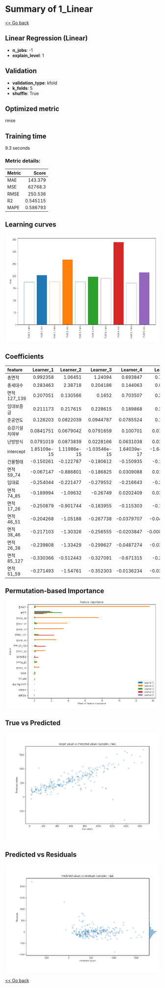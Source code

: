 # Summary of 1_Linear

[<< Go back](../README.md)


## Linear Regression (Linear)
- **n_jobs**: -1
- **explain_level**: 1

## Validation
 - **validation_type**: kfold
 - **k_folds**: 5
 - **shuffle**: True

## Optimized metric
rmse

## Training time

9.3 seconds

### Metric details:
| Metric   |        Score |
|:---------|-------------:|
| MAE      |   143.379    |
| MSE      | 62768.3      |
| RMSE     |   250.536    |
| R2       |     0.545115 |
| MAPE     |     0.586793 |



## Learning curves
![Learning curves](learning_curves.png)

## Coefficients
| feature        |    Learner_1 |    Learner_2 |    Learner_3 |    Learner_4 |    Learner_5 |
|:---------------|-------------:|-------------:|-------------:|-------------:|-------------:|
| 총면적         |  0.992358    |  1.06451     |  1.24094     |  0.693847    |  0.785379    |
| 총세대수       |  0.283463    |  2.38718     |  0.204186    |  0.144063    |  0.099412    |
| 면적127_139    |  0.207051    |  0.130566    |  0.1652      |  0.703507    |  0.231117    |
| 임대보증금     |  0.211173    |  0.217615    |  0.228615    |  0.189868    |  0.248739    |
| 준공연도       |  0.126203    |  0.0822039   |  0.0944787   |  0.0785524   |  0.124684    |
| 승강기설치여부 |  0.0841751   |  0.0679042   |  0.0791659   |  0.100701    |  0.0783753   |
| 난방방식       |  0.0791019   |  0.0873839   |  0.0228166   |  0.0631038   |  0.0377048   |
| intercept      |  1.85109e-15 |  1.11986e-15 | -1.03546e-15 |  1.64039e-17 | -1.64162e-15 |
| 건물형태       | -0.150261    | -0.122787    | -0.180612    | -0.150935    | -0.112577    |
| 면적59_74      | -0.067147    | -0.886801    | -0.186825    |  0.0309088   |  0.0166587   |
| 임대료         | -0.254044    | -0.221477    | -0.279552    | -0.216643    | -0.263983    |
| 면적74_85      | -0.189994    | -1.09632     | -0.26749     |  0.0202409   |  0.0302677   |
| 면적17_26      | -0.250879    | -0.901744    | -0.183955    | -0.115303    | -0.127412    |
| 면적46_51      | -0.204268    | -1.05188     | -0.267738    | -0.0379707   | -0.0412186   |
| 면적38_46      | -0.217103    | -1.30326     | -0.256555    | -0.0203847   | -0.00856823  |
| 면적26_38      | -0.239808    | -1.33429     | -0.299627    | -0.0487274   | -0.0322642   |
| 면적85_127     | -0.330366    | -0.512443    | -0.327091    | -0.671315    | -0.292707    |
| 면적51_59      | -0.271493    | -1.54761     | -0.352303    | -0.0136234   | -0.0363626   |


## Permutation-based Importance
![Permutation-based Importance](permutation_importance.png)
## True vs Predicted

![True vs Predicted](true_vs_predicted.png)


## Predicted vs Residuals

![Predicted vs Residuals](predicted_vs_residuals.png)



[<< Go back](../README.md)

